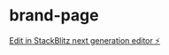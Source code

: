 # brand-page

[Edit in StackBlitz next generation editor ⚡️](https://stackblitz.com/~/github.com/abhilashdurgam454/brand-page)